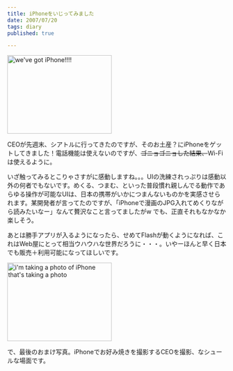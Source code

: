 ```yaml
---
title: iPhoneをいじってみました
date: 2007/07/20
tags: diary
published: true

---
```


<p><a href="http://www.flickr.com/photos/katsuma/852148715/" title="Photo Sharing"><img src="http://farm2.static.flickr.com/1419/852148715_3c02b984bc_m.jpg" width="240" height="180" alt="we've got iPhone!!!!" /></a></p>

<p>CEOが先週末、シアトルに行ってきたのですが、そのお土産？にiPhoneをゲットしてきました！電話機能は使えないのですが、<del>ゴニョゴニョした結果、</del>Wi-Fiは使えるように。</p>

<p>いざ触ってみるとこりゃさすがに感動しますね。。。UIの洗練されっぷりは感動以外の何者でもないです。めくる、つまむ、といった普段慣れ親しんでる動作であらゆる操作が可能なUIは、日本の携帯がいかにつまんないものかを実感させられます。某開発者が言ってたのですが、「iPhoneで漫画のJPG入れてめくりながら読みたいなー」なんて贅沢なこと言ってましたがw でも、正直それもなかなか楽しそう。</p>

<p>あとは勝手アプリが入るようになったら、せめてFlashが動くようになれば、これはWeb屋にとって相当ウハウハな世界だろうに・・・。いやーほんと早く日本でも販売＋利用可能になってほしいです。</p>

<p><a href="http://www.flickr.com/photos/katsuma/853010386/" title="Photo Sharing"><img src="http://farm2.static.flickr.com/1361/853010386_00ea2d50f9_m.jpg" width="240" height="180" alt="i'm taking a photo of iPhone that's taking a photo" /></a></p>

<p>で、最後のおまけ写真。iPhoneでお好み焼きを撮影するCEOを撮影、なシュールな場面です。</p>


